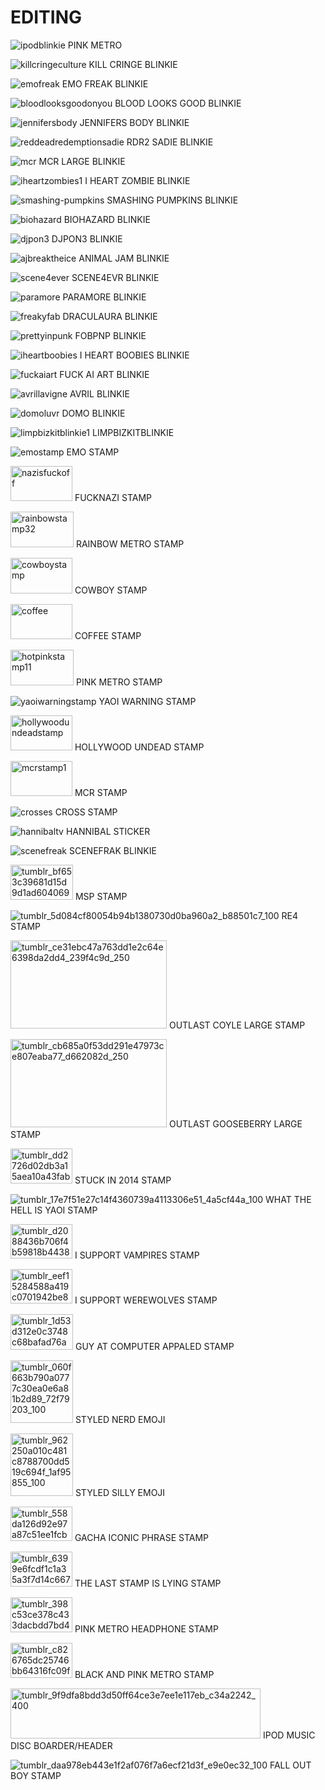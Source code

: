 # EDITING
![ipodblinkie](https://github.com/user-attachments/assets/f7b1beed-11e5-4691-948d-e8563623f565)  PINK METRO 

![killcringeculture](https://github.com/user-attachments/assets/05274947-6366-44f9-831a-68d2522ab72e)  KILL CRINGE BLINKIE

![emofreak](https://github.com/user-attachments/assets/05f30453-00f2-4b94-b6ed-f9b097b0c2e2)   EMO FREAK BLINKIE

![bloodlooksgoodonyou](https://github.com/user-attachments/assets/96aae674-dd3b-413e-9c18-bc9936461053)   BLOOD LOOKS GOOD BLINKIE

![jennifersbody](https://github.com/user-attachments/assets/25b31fa3-3f7a-4811-a75f-79b03d5a8719)  JENNIFERS BODY BLINKIE

![reddeadredemptionsadie](https://github.com/user-attachments/assets/0205fc97-f243-4805-ba23-9a08aac4d9c5) RDR2 SADIE BLINKIE

![mcr](https://github.com/user-attachments/assets/75a60040-49c8-408c-b9b7-39abeea57b80)   MCR LARGE BLINKIE

![iheartzombies1](https://github.com/user-attachments/assets/e5af319b-b878-4a60-9f2b-13c4e78c260b)    I HEART ZOMBIE BLINKIE

![smashing-pumpkins](https://github.com/user-attachments/assets/81b352c1-42d8-464d-8597-21351b87cea5)  SMASHING PUMPKINS BLINKIE

![biohazard](https://github.com/user-attachments/assets/fbfb9464-fa20-4fcb-819a-5c08e0baeb20)  BIOHAZARD BLINKIE

![djpon3](https://github.com/user-attachments/assets/1ddad4e0-6f17-4e59-9c66-f4a4c9335629)   DJPON3 BLINKIE

![ajbreaktheice](https://github.com/user-attachments/assets/fe5867e7-25a2-402d-8810-435a1d80c276)    ANIMAL JAM BLINKIE

![scene4ever](https://github.com/user-attachments/assets/b7f2764f-ea75-42ed-90e1-8f0982128675)      SCENE4EVR BLINKIE

![paramore](https://github.com/user-attachments/assets/2b11f854-e38f-409d-94ad-3d665cd8eb5e)  PARAMORE BLINKIE

![freakyfab](https://github.com/user-attachments/assets/4ee45bf8-1cea-40be-bdcb-01e45f9b8e88)    DRACULAURA BLINKIE

![prettyinpunk](https://github.com/user-attachments/assets/215cecc8-b399-4da9-bdc5-5c469e9760d2)  FOBPNP BLINKIE

![iheartboobies](https://github.com/user-attachments/assets/a02c461d-e3c6-4571-83c2-5f345707bf5c)  I HEART BOOBIES BLINKIE

![fuckaiart](https://github.com/user-attachments/assets/8e0733e1-d62b-4722-a093-a9edfb9f8a99)   FUCK AI ART BLINKIE

![avrillavigne](https://github.com/user-attachments/assets/7d06daf5-0ecd-492d-877d-e514151587bd)    AVRIL BLINKIE

![domoluvr](https://github.com/user-attachments/assets/77711286-df16-424c-b130-f8252c7ead0f)   DOMO BLINKIE

![limpbizkitblinkie1](https://github.com/user-attachments/assets/911dfed1-2c55-4180-b689-7b1857314365)    LIMPBIZKITBLINKIE

![emostamp](https://github.com/user-attachments/assets/dd3b076a-c297-4e86-911e-5f77fd082dbf)    EMO STAMP

<img width="99" height="56" alt="nazisfuckoff" src="https://github.com/user-attachments/assets/07d73c91-6ef7-4318-b9dd-dd14f5f4dbd3" />   FUCKNAZI STAMP

<img width="101" height="57" alt="rainbowstamp32" src="https://github.com/user-attachments/assets/54ef5b2f-0e1e-488d-956d-753f73ceb692" />    RAINBOW METRO STAMP

<img width="99" height="57" alt="cowboystamp" src="https://github.com/user-attachments/assets/607b453c-52e1-4372-8813-61186204e8f3" />  COWBOY STAMP

<img width="99" height="56" alt="coffee" src="https://github.com/user-attachments/assets/c88763ff-7f2d-41d4-ad40-7ce0d8c01eda" />     COFFEE STAMP

<img width="101" height="57" alt="hotpinkstamp11" src="https://github.com/user-attachments/assets/5149e1c8-bad9-4f24-b9c7-1e7949b6028d" />       PINK METRO STAMP

![yaoiwarningstamp](https://github.com/user-attachments/assets/b0c0e309-c845-48a8-8b29-2fe1602fcd03) YAOI WARNING STAMP

<img width="99" height="56" alt="hollywoodundeadstamp" src="https://github.com/user-attachments/assets/635c2f4a-3c8a-40b6-b670-b94d373c92e5" />     HOLLYWOOD UNDEAD STAMP

<img width="99" height="56" alt="mcrstamp1" src="https://github.com/user-attachments/assets/1bd832ee-3501-44b7-a149-029d08632777" />     MCR STAMP

![crosses](https://github.com/user-attachments/assets/d48a7cf1-0e65-4196-ab30-7012cb733e0d)   CROSS STAMP

![hannibaltv](https://github.com/user-attachments/assets/b1e93ac6-c977-46a2-85ad-b933109e4bd1)   HANNIBAL STICKER

![scenefreak](https://github.com/user-attachments/assets/adc945be-7d19-422c-8c88-3e2a87669ec5)  SCENEFRAK BLINKIE

<img width="100" height="56" alt="tumblr_bf653c39681d15d9d1ad604069183d6f_83c9b854_100" src="https://github.com/user-attachments/assets/1f432b6f-7edd-4c16-8b3a-9e8c01447f39" />     MSP STAMP

![tumblr_5d084cf80054b94b1380730d0ba960a2_b88501c7_100](https://github.com/user-attachments/assets/8ea1179e-7104-41bd-9e86-bc23c9990bdd)  RE4 STAMP

<img width="250" height="141" alt="tumblr_ce31ebc47a763dd1e2c64e6398da2dd4_239f4c9d_250" src="https://github.com/user-attachments/assets/5d61da65-9b35-4ab8-a3c0-086bf242a914" />      OUTLAST COYLE LARGE STAMP

<img width="250" height="141" alt="tumblr_cb685a0f53dd291e47973ce807eaba77_d662082d_250" src="https://github.com/user-attachments/assets/86162d6a-1f1b-421c-a58a-3384074663e9" />     OUTLAST GOOSEBERRY LARGE STAMP

<img width="99" height="56" alt="tumblr_dd2726d02db3a15aea10a43fab1c8189_a70c8d16_100" src="https://github.com/user-attachments/assets/83bb7441-0f1d-488a-b518-5b4eac3bc294" />   STUCK IN 2014 STAMP

![tumblr_17e7f51e27c14f4360739a4113306e51_4a5cf44a_100](https://github.com/user-attachments/assets/50035d60-bf4e-4eb2-ac86-1a07b5c90c90)  WHAT THE HELL IS YAOI STAMP

<img width="99" height="55" alt="tumblr_d2088436b706f4b59818b44388d6dafa_86fc54d5_100" src="https://github.com/user-attachments/assets/0b4f474c-1e10-4d9b-a65b-d181500c6db8" />   I SUPPORT VAMPIRES STAMP

<img width="99" height="55" alt="tumblr_eef15284588a419c0701942be8f612d6_7f720631_100" src="https://github.com/user-attachments/assets/1679d09c-f524-4585-af01-147058a802e9" />   I SUPPORT WEREWOLVES STAMP

<img width="100" height="57" alt="tumblr_1d53d312e0c3748c68bafad76add52d0_e6855430_100" src="https://github.com/user-attachments/assets/629a073e-61f3-43a9-9561-d9f44ff1b0e5" />  GUY AT COMPUTER APPALED STAMP

<img width="100" height="100" alt="tumblr_060f663b790a0777c30ea0e6a81b2d89_72f79203_100" src="https://github.com/user-attachments/assets/0fb14d8c-39aa-476d-98d3-996a13e895bf" />   STYLED NERD EMOJI

<img width="100" height="100" alt="tumblr_962250a010c481c8788700dd519c694f_1af95855_100" src="https://github.com/user-attachments/assets/1b414cfb-d799-4271-a32a-253aacd1d129" />   STYLED SILLY EMOJI

<img width="99" height="55" alt="tumblr_558da126d92e97a87c51ee1fcbd7d651_e33c4309_100" src="https://github.com/user-attachments/assets/c3482157-9498-4879-b776-591f2a4309c3" />   GACHA ICONIC PHRASE STAMP

<img width="99" height="56" alt="tumblr_6399e6fcdf1c1a35a3f7d14c6675221a_528ce40b_100" src="https://github.com/user-attachments/assets/335204e6-7cf9-4460-a74f-39be243cee93" />   THE LAST STAMP IS LYING STAMP

<img width="99" height="56" alt="tumblr_398c53ce378c433dacbdd7bd4ca28d12_79c6d285_100" src="https://github.com/user-attachments/assets/318b8328-9998-4398-b3e3-a0f3059d0882" />     PINK METRO HEADPHONE STAMP

<img width="99" height="56" alt="tumblr_c826765dc25746bb64316fc09fa3aa8a_dc299979_100" src="https://github.com/user-attachments/assets/670f33e9-3267-4dc3-bd35-a2ba32838534" />  BLACK AND PINK METRO STAMP

<img width="400" height="80" alt="tumblr_9f9dfa8bdd3d50ff64ce3e7ee1e117eb_c34a2242_400" src="https://github.com/user-attachments/assets/e81484d3-39a2-4d26-a30f-8cb5e6b22085" />  IPOD MUSIC DISC BOARDER/HEADER 

![tumblr_daa978eb443e1f2af076f7a6ecf21d3f_e9e0ec32_100](https://github.com/user-attachments/assets/70bb3563-368c-4c43-bcd2-0d899656b158)   FALL OUT BOY STAMP


